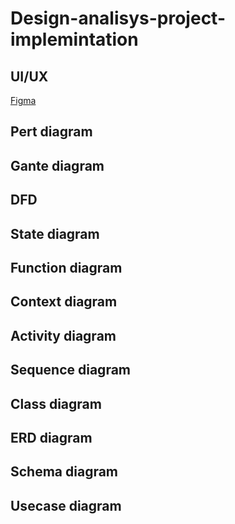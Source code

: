 # Design-analisys-project-implemintation

## UI/UX
[Figma](https://www.figma.com/file/tiM1uDym0dplgBfrEI3H4F/Car-Rental?type=design&node-id=0%3A1&mode=design&t=191fsEJWB9dyhGeM-1)
## Pert diagram
[](assets/Pert.jpg)
## Gante diagram
[](assets/Gante.jpg)
## DFD
[](assets/DFD.jpg)
## State diagram
[](assets/State.jpg)
## Function diagram
[](assets/FD.jpg)
## Context diagram
[](assets/Context.png)
## Activity diagram
[](assets/Activity.jpg)
## Sequence diagram
[](assets/Sequence.jpg)
## Class diagram
[](assets/Class.jpg)
## ERD diagram
[](assets/ERD.jpg)
## Schema diagram
[](assets/Schema.jpg)
## Usecase diagram
[](assets/Usecase.jpg)
